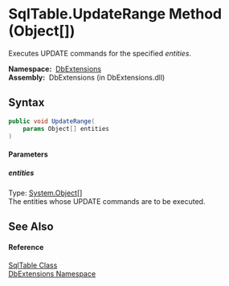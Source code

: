 SqlTable.UpdateRange Method (Object[])
======================================
  Executes UPDATE commands for the specified *entities*.

  **Namespace:**  [DbExtensions][1]  
  **Assembly:**  DbExtensions (in DbExtensions.dll)

Syntax
------

```csharp
public void UpdateRange(
	params Object[] entities
)
```

#### Parameters

##### *entities*
Type: [System.Object][2][]  
The entities whose UPDATE commands are to be executed.


See Also
--------

#### Reference
[SqlTable Class][3]  
[DbExtensions Namespace][1]  

[1]: ../README.md
[2]: http://msdn.microsoft.com/en-us/library/e5kfa45b
[3]: README.md
